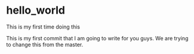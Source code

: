 # hello_world
This is my first time doing this

This is my first commit that I am going to write for you guys.
We are trying to change this from the master.  
